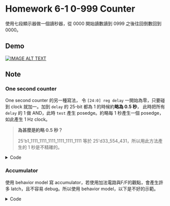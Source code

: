 # Homework 6-1  0-999 Counter

使用七段顯示器做一個讀秒器，從 0000 開始讀數讀到 0999 之後往回倒數回到 0000。

## Demo

[![IMAGE ALT TEXT](https://img.youtube.com/vi/B_E9Y4HUxIg/hqdefault.jpg)](https://youtu.be/B_E9Y4HUxIg)



## Note

### One second counter 
One second counter 的另一種寫法， 令 `[24:0] reg delay` 一開始為零，只要碰到 clock 就加一。加到 `delay` 的 25-bit 都為 1 的時候約**略為 0.5 秒**，
此時把所有 `delay` 的 1 做 AND，此時 `test` 產生 posedge。約略每 1 秒產生一個 posedge，如此產生 1 Hz clock。

> **為甚麼是約略 0.5 秒？**
> 
> 25'b1_1111_1111_1111_1111_1111_1111 等於 25'd33_554_431，所以用此方法產生的 1 秒是不精確的。

<details>
<summary>Code</summary>

```verilog
always @ (posedge clock or posedge reset) begin
		if (reset)
			delay <= 0;
		else
			delay <= delay + 1; 
end
 
assign test = &delay; // bitwise AND
```
</details>

### Accumulator 
使用 behavior model 寫 accumulator，若使用加法電路與F/F的觀點，會產生許多 latch，且不容易 debug。所以使用 behavior model，以下是不好的示範。

<details>
<summary>Code</summary>

```verilog
...
    always @(posedge clk or negedge rstn) begin
        if (!rstn)
            acc1 <= 0;
        else 
            acc1 <= acc1_n;
    end

    always @(posedge clk or negedge rstn) begin
        if (!rstn)
            acc3 <= 0;
        else 
            acc3 <= acc3_n;
    end

    always @(posedge clk or negedge rstn) begin
        if (!rstn)
            acc2 <= 0;
        else 
            acc2 <= acc2_n;
    end

    always @( *) begin
        case (mode)
            1'b0: 
                if (time_cnt == TIME_ONESEC) begin
                    if (acc1 == 9) begin
                        acc1_n = 0;
                        if (acc2 == 9) begin
                            acc2_n = 0;
                            if (acc3 == 9) 
                                acc3_n = 0;
                            else
                                acc3_n = acc3 + 1;
                                acc2_n = acc2;
                        end
                        else 
                            acc2_n = acc2 + 1;
                            acc3_n = acc3;
                    end
                    else 
                        acc1_n = acc1 + 1;
                        acc2_n = acc2;
                        acc3_n = acc3;
                end
                else begin                    
                    acc1_n = acc1;
                    acc2_n = acc2;
                    acc3_n = acc3;
                end
            1'b1: 
                if (time_cnt == TIME_ONESEC) begin
                    if (acc1 == 0) begin
                        acc1_n = 9;
                        if (acc2 == 0)
                            acc3_n = acc3 - 1;
                        else 
                            acc2_n = acc2 - 1;
                    end
                    else 
                        acc1_n = acc1 - 1;
                end
                else begin                    
                    acc1_n = acc1;
                    acc2_n = acc2;
                    acc3_n = acc3;
                end
        endcase
    end
...
```
</details>
